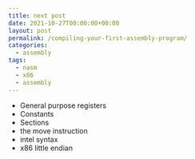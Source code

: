 ```yaml
---
title: next post
date: 2021-10-27T00:00:00+00:00
layout: post
permalink: /compiling-your-first-assembly-program/
categories:
  - assembly
tags:
  - nasm
  - x86
  - assembly
---
```


* General purpose registers
* Constants
* Sections
* the move instruction
* intel syntax
* x86 little endian